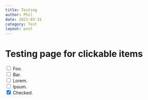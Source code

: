 ```yaml
---
title: Testing
author: Phil
date: 2023-03-31
category: Test
layout: post
---
```


# Testing page for clickable items

<div>
  <input type="checkbox" name="uchk">
  <label for="uchk">Foo.</label>
</div>
<div>
  <input type="checkbox" name="uchk">
  <label for="uchk">Bar.</label>
</div>
<div>
  <input type="checkbox" name="uchk">
  <label for="uchk">Lorem.</label>
</div>
<div>
  <input type="checkbox" name="uchk">
  <label for="uchk">Ipsum.</label>
</div>
<div>
  <input type="checkbox" name="chk" checked>
  <label for="chk">Checked.</label>
</div>
